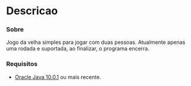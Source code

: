 <h1>Descricao</h1>
<h3>Sobre</h3>
<p>Jogo da velha simples para jogar com duas pessoas. Atualmente apenas uma rodada e suportada, ao finalizar, o programa encerra.</p>

<h3>Requisitos</h3>
<ul>
  <li><a href="http://www.oracle.com/technetwork/java/javase/downloads/jre10-downloads-4417026.html">Oracle Java 10.0.1</a> ou mais recente.</li>
</ul>
